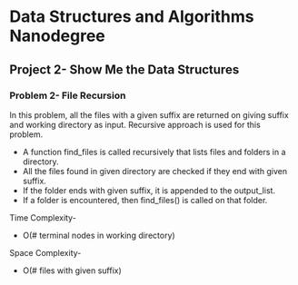 # Data Structures and Algorithms Nanodegree
## Project 2- Show Me the Data Structures
### Problem 2- File Recursion

In this problem, all the files with a given suffix are returned on giving suffix and working directory as input. Recursive approach is used for this problem.
- A function find_files is called recursively that lists files and folders in a directory.
- All the files found in given directory are checked if they end with given suffix.
- If the folder ends with given suffix, it is appended to the output_list.
- If a folder is encountered, then find_files() is called on that folder.

Time Complexity-
- O(# terminal nodes in working directory)  
  
Space Complexity-
- O(# files with given suffix)